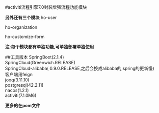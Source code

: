 #activiti流程引擎7.0封装增强流程功能模块

**另外还有三个模块**
ho-user

ho-organization

ho-customize-form

**注:每个模块都有单独功能,可单独部署单独使用**

##工具版本
SpringBoot(2.1.4)  
SpringCloud(Greenwich.RELEASE)  
SpringCloud-alibaba( 0.9.0.RELEASE,之后会换成alibaba的,spring的更新慢)  
客户端用feign  
jooq(3.11.10)    
postgresql(42.2.11)  
nacos(1.2.1)  
activiti(7.1.0M6)  
  
**更多的在pom文件**
